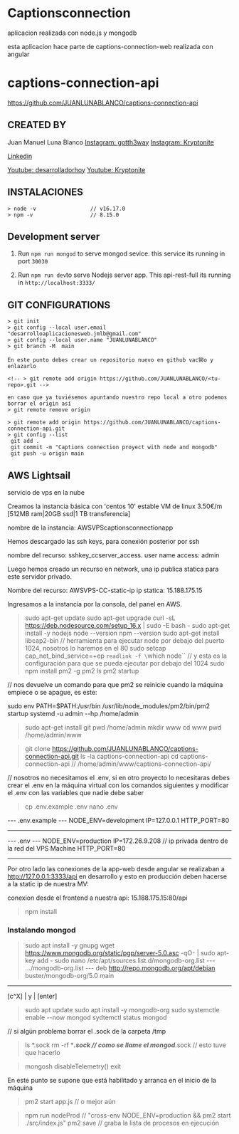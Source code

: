 # Captionsconnection

  aplicacion realizada con node.js y mongodb

  esta aplicacion hace parte de captions-connection-web realizada con angular
  
# captions-connection-api

  https://github.com/JUANLUNABLANCO/captions-connection-api

## CREATED BY

Juan Manuel Luna Blanco
[Instagram: gotth3way](https://www.instagram.com/gotth3way.apis/)
[Instagram: Kryptonite](https://www.instagram.com/kryptonite.original/)

[Linkedin](https://www.linkedin.com/in/juan-manuel-luna-blanco-180a1570/)

[Youtube: desarrolladorhoy](https://www.youtube.com/channel/UCSEwIRkDJxLkbvKHOAcw_Xw)
[Youtube: Kryptonite](https://www.youtube.com/channel/UCSEwIRkDJxLkbvKHOAcw_Xw)

## INSTALACIONES

	> node -v                 // v16.17.0
	> npm -v                  // 8.15.0

## Development server

1. Run `npm run mongod` to serve mongod sevice. this service its running in port `30030`

2. Run `npm run dev`to serve Nodejs server app. This api-rest-full its running in `http://localhost:3333/`


## GIT CONFIGURATIONS

	> git init
	> git config --local user.email "desarrolloaplicacionesweb.jmlb@gmail.com"
	> git config --local user.name "JUANLUNABLANCO"
	> git branch -M  main

	En este punto debes crear un repositorio nuevo en github vac铆o y enlazarlo

	<!-- > git remote add origin https://github.com/JUANLUNABLANCO/<tu-repo>.git -->
    
    en caso que ya tuviésemos apuntando nuestro repo local a otro podemos borrar el origin así
    > git remote remove origin

	> git remote add origin https://github.com/JUANLUNABLANCO/captions-connection-api.git
	> git config --list
	 git add .
	 git commit -m "Captions connection proyect with node and mongodb"
	 git push -u origin main


## AWS Lightsail

servicio de vps en la nube

Creamos la instancia básica con 'centos 10' estable VM de linux
3.50€/m [512MB ram|20GB ssd|1 TB transferencia]

nombre de la instancia: AWSVPScaptionsconnectionapp

Hemos descargado las ssh keys, para conexión posterior por ssh

nombre del recurso:     sshkey_ccserver_access.
user name access:       admin

Luego hemos creado un recurso en network, una ip publica statica para este servidor privado.

Nombre del recurso:     AWSVPS-CC-static-ip
ip statica:             15.188.175.15

Ingresamos a la instancia por la consola, del panel en AWS.

> sudo apt-get update
> sudo apt-get upgrade
> curl -sL https://deb.nodesource.com/setup_16.x | sudo -E bash -
> sudo apt-get install -y nodejs
> node --version
> npm --version
> sudo apt-get install libcap2-bin  // herramienta para ejecutar node por debajo del puerto 1024, nosotros lo haremos en el 80
> sudo setcap cap_net_bind_service=+ep `readlink -f \`which node\`` // y esta es la configuración para que se pueda ejecutar por debajo del 1024
> sudo npm install pm2 -g
> pm2 ls
> pm2 startup

// nos devuelve un comando para que pm2 se reinicie cuando la máquina empiece o se apague, es este:

sudo env PATH=$PATH:/usr/bin /usr/lib/node_modules/pm2/bin/pm2 startup systemd -u admin --hp /home/admin

> sudo apt-get install git
> pwd
/home/admin
> mkdir www
> cd www
> pwd
/home/admin/www

> git clone https://github.com/JUANLUNABLANCO/captions-connection-api.git
> ls -la
captions-connection-api
> cd captions-connection-api  // /home/admin/www/captions-connection-api/

// nosotros no necesitamos el .env, si en otro proyecto lo necesitaras debes crear el .env en la máquina virtual con los comandos siguientes y modificar el .env con las variables que nadie debe saber
> cp .env.example .env
> nano .env

--- .env.example ---
NODE_ENV=development
IP=127.0.0.1
HTTP_PORT=80
--- ---
--- .env ---
NODE_ENV=production
IP=172.26.9.208 // ip privada dentro de la red del VPS Machine
HTTP_PORT=80
--- ---

Por otro lado las conexiones de la app-web desde angular se realizaban a http://127.0.0.1:3333/api en desarrollo y esto en producción deben hacerse a 
la static ip de nuestra MV: 

conexion desde el frontend a nuestra api:   15.188.175.15:80/api



> npm install

### Instalando mongod

> sudo apt install -y gnupg
> wget https://www.mongodb.org/static/pgp/server-5.0.asc -qO- | sudo apt-key add -
> sudo nano /etc/apt/sources.list.d/mongodb-org.list
--- .../mongodb-org.list ---
deb http://repo.mongodb.org/apt/debian buster/mongodb-org/5.0 main
--- ---
[c^X] | y | [enter]

> sudo apt update
> sudo apt install -y mongodb-org
> sudo systemctle enable --now mongod
> sydtemctl status mongod

// si algún problema borrar el .sock de la carpeta /tmp
> ls *.sock
> rm -rf ****.sock  // como se llame el mongod***.sock
// esto tuve que hacerlo

> mongosh
> disableTelemetry()
> exit

En este punto se supone que está habilitado y arranca en el inicio de la máquina




> pm2 start app.js  // o mejor aún 

> npm run nodeProd //  "cross-env NODE_ENV=production && pm2 start ./src/index.js"
> pm2 save  // graba la lista de procesos en ejecución




